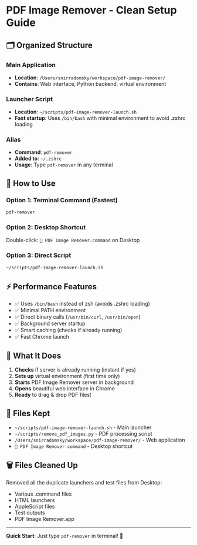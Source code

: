 # PDF Image Remover - Clean Setup Guide

## 🗂️ Organized Structure

### Main Application
- **Location**: `/Users/snirradomsky/workspace/pdf-image-remover/`
- **Contains**: Web interface, Python backend, virtual environment

### Launcher Script
- **Location**: `~/scripts/pdf-image-remover-launch.sh`
- **Fast startup**: Uses `/bin/bash` with minimal environment to avoid .zshrc loading

### Alias
- **Command**: `pdf-remover`
- **Added to**: `~/.zshrc`
- **Usage**: Type `pdf-remover` in any terminal

## 🚀 How to Use

### Option 1: Terminal Command (Fastest)
```bash
pdf-remover
```

### Option 2: Desktop Shortcut
Double-click: `📄 PDF Image Remover.command` on Desktop

### Option 3: Direct Script
```bash
~/scripts/pdf-image-remover-launch.sh
```

## ⚡ Performance Features

- ✅ Uses `/bin/bash` instead of zsh (avoids .zshrc loading)
- ✅ Minimal PATH environment 
- ✅ Direct binary calls (`/usr/bin/curl`, `/usr/bin/open`)
- ✅ Background server startup
- ✅ Smart caching (checks if already running)
- ✅ Fast Chrome launch

## 🎯 What It Does

1. **Checks** if server is already running (instant if yes)
2. **Sets up** virtual environment (first time only)
3. **Starts** PDF Image Remover server in background
4. **Opens** beautiful web interface in Chrome
5. **Ready** to drag & drop PDF files!

## 📁 Files Kept

- `~/scripts/pdf-image-remover-launch.sh` - Main launcher
- `~/scripts/remove_pdf_images.py` - PDF processing script
- `/Users/snirradomsky/workspace/pdf-image-remover/` - Web application
- `📄 PDF Image Remover.command` - Desktop shortcut

## 🗑️ Files Cleaned Up

Removed all the duplicate launchers and test files from Desktop:
- Various .command files
- HTML launchers  
- AppleScript files
- Test outputs
- PDF Image Remover.app

---

**Quick Start**: Just type `pdf-remover` in terminal! 🚀
